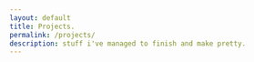 ```yaml
---
layout: default
title: Projects.
permalink: /projects/
description: stuff i've managed to finish and make pretty.
---
```

